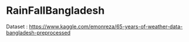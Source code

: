 # RainFallBangladesh
Dataset : 
https://www.kaggle.com/emonreza/65-years-of-weather-data-bangladesh-preprocessed